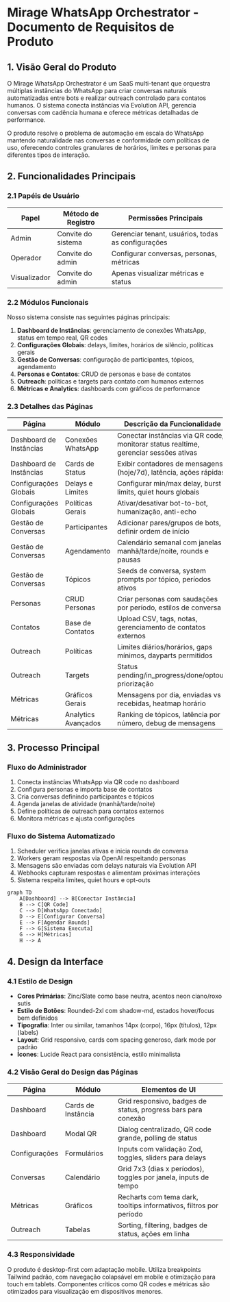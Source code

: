 # Mirage WhatsApp Orchestrator - Documento de Requisitos de Produto

## 1. Visão Geral do Produto

O Mirage WhatsApp Orchestrator é um SaaS multi-tenant que orquestra múltiplas instâncias do WhatsApp para criar conversas naturais automatizadas entre bots e realizar outreach controlado para contatos humanos. O sistema conecta instâncias via Evolution API, gerencia conversas com cadência humana e oferece métricas detalhadas de performance.

O produto resolve o problema de automação em escala do WhatsApp mantendo naturalidade nas conversas e conformidade com políticas de uso, oferecendo controles granulares de horários, limites e personas para diferentes tipos de interação.

## 2. Funcionalidades Principais

### 2.1 Papéis de Usuário

| Papel | Método de Registro | Permissões Principais |
|-------|-------------------|----------------------|
| Admin | Convite do sistema | Gerenciar tenant, usuários, todas as configurações |
| Operador | Convite do admin | Configurar conversas, personas, métricas |
| Visualizador | Convite do admin | Apenas visualizar métricas e status |

### 2.2 Módulos Funcionais

Nosso sistema consiste nas seguintes páginas principais:

1. **Dashboard de Instâncias**: gerenciamento de conexões WhatsApp, status em tempo real, QR codes
2. **Configurações Globais**: delays, limites, horários de silêncio, políticas gerais
3. **Gestão de Conversas**: configuração de participantes, tópicos, agendamento
4. **Personas e Contatos**: CRUD de personas e base de contatos
5. **Outreach**: políticas e targets para contato com humanos externos
6. **Métricas e Analytics**: dashboards com gráficos de performance

### 2.3 Detalhes das Páginas

| Página | Módulo | Descrição da Funcionalidade |
|--------|--------|-----------------------------|
| Dashboard de Instâncias | Conexões WhatsApp | Conectar instâncias via QR code, monitorar status realtime, gerenciar sessões ativas |
| Dashboard de Instâncias | Cards de Status | Exibir contadores de mensagens (hoje/7d), latência, ações rápidas |
| Configurações Globais | Delays e Limites | Configurar min/max delay, burst limits, quiet hours globais |
| Configurações Globais | Políticas Gerais | Ativar/desativar bot-to-bot, humanização, anti-echo |
| Gestão de Conversas | Participantes | Adicionar pares/grupos de bots, definir ordem de início |
| Gestão de Conversas | Agendamento | Calendário semanal com janelas manhã/tarde/noite, rounds e pausas |
| Gestão de Conversas | Tópicos | Seeds de conversa, system prompts por tópico, períodos ativos |
| Personas | CRUD Personas | Criar personas com saudações por período, estilos de conversa |
| Contatos | Base de Contatos | Upload CSV, tags, notas, gerenciamento de contatos externos |
| Outreach | Políticas | Limites diários/horários, gaps mínimos, dayparts permitidos |
| Outreach | Targets | Status pending/in_progress/done/optout, priorização |
| Métricas | Gráficos Gerais | Mensagens por dia, enviadas vs recebidas, heatmap horário |
| Métricas | Analytics Avançados | Ranking de tópicos, latência por número, debug de mensagens |

## 3. Processo Principal

### Fluxo do Administrador
1. Conecta instâncias WhatsApp via QR code no dashboard
2. Configura personas e importa base de contatos
3. Cria conversas definindo participantes e tópicos
4. Agenda janelas de atividade (manhã/tarde/noite)
5. Define políticas de outreach para contatos externos
6. Monitora métricas e ajusta configurações

### Fluxo do Sistema Automatizado
1. Scheduler verifica janelas ativas e inicia rounds de conversa
2. Workers geram respostas via OpenAI respeitando personas
3. Mensagens são enviadas com delays naturais via Evolution API
4. Webhooks capturam respostas e alimentam próximas interações
5. Sistema respeita limites, quiet hours e opt-outs

```mermaid
graph TD
    A[Dashboard] --> B[Conectar Instância]
    B --> C[QR Code]
    C --> D[WhatsApp Conectado]
    D --> E[Configurar Conversa]
    E --> F[Agendar Rounds]
    F --> G[Sistema Executa]
    G --> H[Métricas]
    H --> A
```

## 4. Design da Interface

### 4.1 Estilo de Design

- **Cores Primárias**: Zinc/Slate como base neutra, acentos neon ciano/roxo sutis
- **Estilo de Botões**: Rounded-2xl com shadow-md, estados hover/focus bem definidos
- **Tipografia**: Inter ou similar, tamanhos 14px (corpo), 16px (títulos), 12px (labels)
- **Layout**: Grid responsivo, cards com spacing generoso, dark mode por padrão
- **Ícones**: Lucide React para consistência, estilo minimalista

### 4.2 Visão Geral do Design das Páginas

| Página | Módulo | Elementos de UI |
|--------|--------|----------------|
| Dashboard | Cards de Instância | Grid responsivo, badges de status, progress bars para conexão |
| Dashboard | Modal QR | Dialog centralizado, QR code grande, polling de status |
| Configurações | Formulários | Inputs com validação Zod, toggles, sliders para delays |
| Conversas | Calendário | Grid 7x3 (dias x períodos), toggles por janela, inputs de tempo |
| Métricas | Gráficos | Recharts com tema dark, tooltips informativos, filtros por período |
| Outreach | Tabelas | Sorting, filtering, badges de status, ações em linha |

### 4.3 Responsividade

O produto é desktop-first com adaptação mobile. Utiliza breakpoints Tailwind padrão, com navegação colapsável em mobile e otimização para touch em tablets. Componentes críticos como QR codes e métricas são otimizados para visualização em dispositivos menores.
